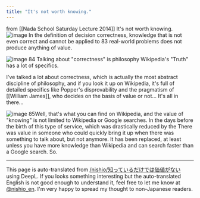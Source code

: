 ```yaml
---
title: "It's not worth knowing."
---
```


from  [[Nada School Saturday Lecture 2014]]
It's not worth knowing.
![image](https://gyazo.com/27af512a304c63d8d554fee4f81e6485/thumb/1000)
In the definition of decision correctness, knowledge that is not even correct and cannot be applied to 83 real-world problems does not produce anything of value.

![image](https://gyazo.com/8825985e3ddc2b4f3624ccccc0c82d0f/thumb/1000)
84 Talking about "correctness" is philosophy
Wikipedia's "Truth" has a lot of specifics.

I've talked a lot about correctness, which is actually the most abstract discipline of philosophy, and if you look it up on Wikipedia, it's full of detailed specifics like Popper's disprovability and the pragmatism of [[William James]], who decides on the basis of value or not... It's all in there...


![image](https://gyazo.com/3fdaaef8a7d84c8cbd20b04596601f73/thumb/1000)
85Well, that's what you can find on Wikipedia, and the value of "knowing" is not limited to Wikipedia or Google searches.
In the days before the birth of this type of service, which was drastically reduced by the
There was value in someone who could quickly bring it up when there was something to talk about, but not anymore. It has been replaced, at least unless you have more knowledge than Wikipedia and can search faster than a Google search. So.

---
This page is auto-translated from [/nishio/知っているだけでは価値がない](https://scrapbox.io/nishio/知っているだけでは価値がない) using DeepL. If you looks something interesting but the auto-translated English is not good enough to understand it, feel free to let me know at [@nishio_en](https://twitter.com/nishio_en). I'm very happy to spread my thought to non-Japanese readers.